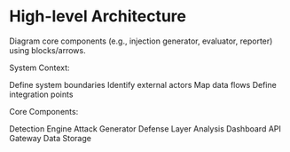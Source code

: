# High-level Architecture

Diagram core components (e.g., injection generator, evaluator, reporter) using blocks/arrows.

System Context:

 Define system boundaries
 Identify external actors
 Map data flows
 Define integration points


Core Components:

 Detection Engine
 Attack Generator
 Defense Layer
 Analysis Dashboard
 API Gateway
 Data Storage